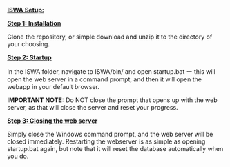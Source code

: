 <b><u>ISWA Setup:</u></b>


<b><u>Step 1: Installation</u></b>

Clone the repository, or simple download and unzip it to the directory of your choosing.

<b><u>Step 2: Startup</u></b>


In the ISWA folder, navigate to ISWA/bin/ and open startup.bat ー this will open the web server in a command prompt, and then it will open the webapp in your default browser.

<b>IMPORTANT NOTE:</b> Do NOT close the prompt that opens up with the web server, as that will close the server and reset your progress.


<b><u>Step 3: Closing the web server</u></b>

Simply close the Windows command prompt, and the web server will be closed immediately. Restarting the webserver is as simple as opening startup.bat again, but note that it will reset the database automatically when you do.
